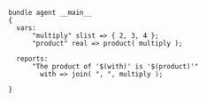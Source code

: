 ``` {.cfengine3 tangle="product.cf"}
bundle agent __main__
{
  vars:
      "multiply" slist => { 2, 3, 4 };
      "product" real => product( multiply );

  reports:
      "The product of '$(with)' is '$(product)'"
        with => join( ", ", multiply );

}
```

